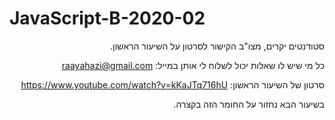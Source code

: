 # JavaScript-B-2020-02

<div dir=rtl>
  
סטודנטים יקרים, 
מצו"ב הקישור לסרטון על השיעור הראשון. 

כל מי שיש לו שאלות יכול לשלוח לי אותן במייל: raayahazi@gmail.com

סרטון של השיעור הראשון: https://www.youtube.com/watch?v=kKaJTq716hU

בשיעור הבא נחזור על החומר הזה בקצרה.

</div>
